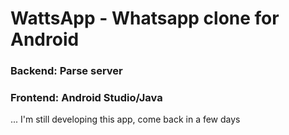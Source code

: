 # WattsApp - Whatsapp clone for Android
### Backend: Parse server
### Frontend: Android Studio/Java


... I'm still developing this app, come back in a few days
